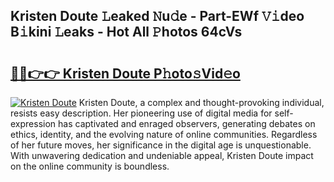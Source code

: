 ## Kristen Doute 𝙻eaked 𝙽u𝚍e - Part-EWf 𝚅𝚒deo B𝚒kini 𝙻eaks - Hot All 𝙿hotos 64cVs

# <h2><a href="http://ld4w2n7.urlbe.top/?page=Kristen+Doute">🔗🔗👉👉 Kristen Doute P𝚑oto𝚜Vid𝚎o</a></h2>

[![Kristen Doute](https://i.imgur.com/eBuTRDB.gif)](http://ld4w2n7.urlbe.top/?page=Kristen+Doute)
Kristen Doute, a complex and thought-provoking individual, resists easy description. Her pioneering use of digital media for self-expression has captivated and enraged observers, generating debates on ethics, identity, and the evolving nature of online communities. Regardless of her future moves, her significance in the digital age is unquestionable. With unwavering dedication and undeniable appeal, Kristen Doute impact on the online community is boundless.
